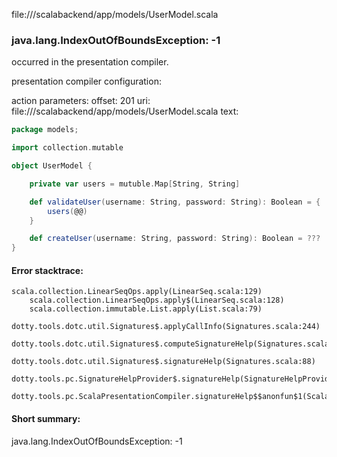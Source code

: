 file://<WORKSPACE>/scalabackend/app/models/UserModel.scala
### java.lang.IndexOutOfBoundsException: -1

occurred in the presentation compiler.

presentation compiler configuration:


action parameters:
offset: 201
uri: file://<WORKSPACE>/scalabackend/app/models/UserModel.scala
text:
```scala
package models;

import collection.mutable

object UserModel {

    private var users = mutuble.Map[String, String]

    def validateUser(username: String, password: String): Boolean = {
        users(@@)
    }

    def createUser(username: String, password: String): Boolean = ???
}
```



#### Error stacktrace:

```
scala.collection.LinearSeqOps.apply(LinearSeq.scala:129)
	scala.collection.LinearSeqOps.apply$(LinearSeq.scala:128)
	scala.collection.immutable.List.apply(List.scala:79)
	dotty.tools.dotc.util.Signatures$.applyCallInfo(Signatures.scala:244)
	dotty.tools.dotc.util.Signatures$.computeSignatureHelp(Signatures.scala:101)
	dotty.tools.dotc.util.Signatures$.signatureHelp(Signatures.scala:88)
	dotty.tools.pc.SignatureHelpProvider$.signatureHelp(SignatureHelpProvider.scala:47)
	dotty.tools.pc.ScalaPresentationCompiler.signatureHelp$$anonfun$1(ScalaPresentationCompiler.scala:422)
```
#### Short summary: 

java.lang.IndexOutOfBoundsException: -1